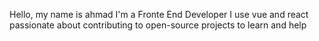 Hello, my name is ahmad
I'm a Fronte End Developer
I use vue and react
passionate about contributing to open-source projects
to learn and help

<!---
AhmadALi-glitch/AhmadALi-glitch is a ✨ special ✨ repository because its `README.md` (this file) appears on your GitHub profile.
You can click the Preview link to take a look at your changes.
--->
